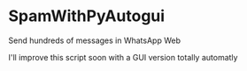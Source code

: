 # SpamWithPyAutogui
Send hundreds of messages in WhatsApp Web 

I'll improve this script soon with a GUI version totally automatly
